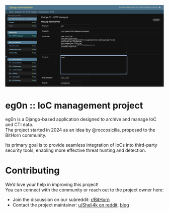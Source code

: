
![eg0n screenshot](docs/screenshot.png)

# eg0n :: IoC management project

eg0n is a Django-based application designed to archive and manage IoC and CTI data.  
The project started in 2024 as an idea by @roccosicilia, proposed to the BitHorn community.  

Its primary goal is to provide seamless integration of IoCs into third-party security tools, enabling more effective threat hunting and detection.

# Contributing

We’d love your help in improving this project!  
You can connect with the community or reach out to the project owner here:

- Join the discussion on our subreddit: [r/BitHorn](https://www.reddit.com/r/BitHorn)  
- Contact the project maintainer: [u/Sheli4k on reddit](https://www.reddit.com/user/Sheli4k), [blog](https://www.roccosicilia.com/about)